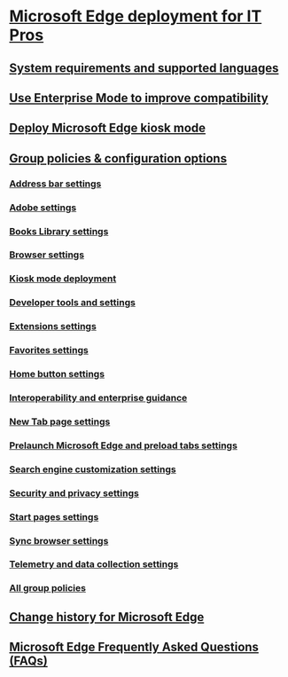 # [Microsoft Edge deployment for IT Pros](index.yml)

## [System requirements and supported languages](about-microsoft-edge.md)

## [Use Enterprise Mode to improve compatibility](emie-to-improve-compatibility.md)

## [Deploy Microsoft Edge kiosk mode](microsoft-edge-kiosk-mode-deploy.md)

## [Group policies & configuration options](group-policies/index.yml)
### [Address bar settings](group-policies/address-bar-settings-gp.md)
### [Adobe settings](group-policies/adobe-settings-gp.md)
### [Books Library settings](group-policies/books-library-management-gp.md)
### [Browser settings](group-policies/browser-settings-management-gp.md)
### [Kiosk mode deployment](microsoft-edge-kiosk-mode-deploy.md)
### [Developer tools and settings](group-policies/developer-settings-gp.md)
### [Extensions settings](group-policies/extensions-management-gp.md)
### [Favorites settings](group-policies/favorites-management-gp.md)
### [Home button settings](group-policies/home-button-gp.md)
### [Interoperability and enterprise guidance](group-policies/interoperability-enterprise-guidance-gp.md)
### [New Tab page settings](group-policies/new-tab-page-settings-gp.md)
### [Prelaunch Microsoft Edge and preload tabs settings](group-policies/prelaunch-preload-gp.md)
### [Search engine customization settings](group-policies/search-engine-customization-gp.md)
### [Security and privacy settings](group-policies/security-privacy-management-gp.md)
### [Start pages settings](group-policies/start-pages-gp.md)
### [Sync browser settings](group-policies/sync-browser-settings-gp.md)
### [Telemetry and data collection settings](group-policies/telemetry-management-gp.md)
### [All group policies](available-policies.md)


## [Change history for Microsoft Edge](change-history-for-microsoft-edge.md)

## [Microsoft Edge Frequently Asked Questions (FAQs)](microsoft-edge-faq.md)


